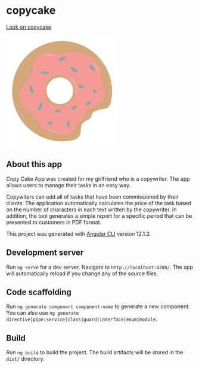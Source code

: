# copycake

<a href="https://copycake.pl/" target="_blank">Look on copycake</a>

<img src="src/assets/avatar/icon.png" alt="drawing" width="300"/>

## About this app

Copy Cake App was created for my girlfriend who is a copywriter. The app allows users to manage their tasks in an easy way.

Copywiters can add all of tasks that have been commissioned by their clients.
The application automatically calculates the price of the task based on the number of characters in each text written by the copywriter.
In addition, the tool generates a simple report for a specific period that can be presented to customers in PDF format.

This project was generated with [Angular CLI](https://github.com/angular/angular-cli) version 12.1.2.

## Development server

Run `ng serve` for a dev server. Navigate to `http://localhost:4200/`. The app will automatically reload if you change any of the source files.

## Code scaffolding

Run `ng generate component component-name` to generate a new component. You can also use `ng generate directive|pipe|service|class|guard|interface|enum|module`.

## Build

Run `ng build` to build the project. The build artifacts will be stored in the `dist/` directory.

